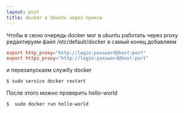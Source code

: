 ```yaml
---
layout: post
title: docker в Ubuntu через прокси
---
```


Чтобы в свою очередь docker мог в ubuntu работать через proxy редактируем файл /etc/default/docker в самый конец добавляем

``` conf
export http_proxy="http://login:password@host:port"
export https_proxy="http://login:password@host:port"
```

и перезапускаем службу docker

``` bash
$ sudo service docker restart
```

После этого можно проверить hello-world

``` bash
$  sudo docker run hello-world
```
